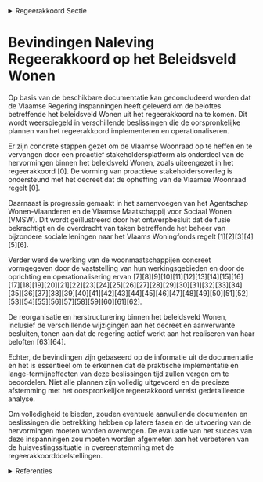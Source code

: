 

<details>
        <summary>Regeerakkoord Sectie </summary>
        <p>4.2.5 De bestuurlijke uitdagingen De Vlaamse Woonraad wordt omgevormd tot een proactief stakeholdersoverleg. De relevante stakeholders worden in de voorbe-reiding van een dossier betrokken in functie van de eerste principiële goedkeuring. De Woonraad zelf wordt opgeheven en de formele adviesverplichting vervalt. Om het Woonbeleid nog beter vorm te geven en maximaal in te zetten op kennis-deling binnen het beleidsveld Wonen worden het agentschap Wonen-Vlaanderen en de Vlaamse Maatschappij voor Sociaal Wonen gefuseerd. Vlaanderen bestuurt en investeert, zonder extra lasten </p>
        </details> 

# Bevindingen Naleving Regeerakkoord op het Beleidsveld Wonen

Op basis van de beschikbare documentatie kan geconcludeerd worden dat de Vlaamse Regering inspanningen heeft geleverd om de beloftes betreffende het beleidsveld Wonen uit het regeerakkoord na te komen. Dit wordt weerspiegeld in verschillende beslissingen die de oorspronkelijke plannen van het regeerakkoord implementeren en operationaliseren. 

Er zijn concrete stappen gezet om de Vlaamse Woonraad op te heffen en te vervangen door een proactief stakeholdersplatform als onderdeel van de hervormingen binnen het beleidsveld Wonen, zoals uiteengezet in het regeerakkoord \[0\]. De vorming van proactieve stakeholdersoverleg is ondersteund met het decreet dat de opheffing van de Vlaamse Woonraad regelt \[0\].

Daarnaast is progressie gemaakt in het samenvoegen van het Agentschap Wonen-Vlaanderen en de Vlaamse Maatschappij voor Sociaal Wonen (VMSW). Dit wordt geïllustreerd door het ontwerpbesluit dat de fusie bekrachtigt en de overdracht van taken betreffende het beheer van bijzondere sociale leningen naar het Vlaams Woningfonds regelt \[1\]\[2\]\[3\]\[4\]\[5\]\[6\].

Verder werd de werking van de woonmaatschappijen concreet vormgegeven door de vaststelling van hun werkingsgebieden en door de oprichting en operationalisering ervan \[7\]\[8\]\[9\]\[10\]\[11\]\[12\]\[13\]\[14\]\[15\]\[16\]\[17\]\[18\]\[19\]\[20\]\[21\]\[22\]\[23\]\[24\]\[25\]\[26\]\[27\]\[28\]\[29\]\[30\]\[31\]\[32\]\[33\]\[34\]\[35\]\[36\]\[37\]\[38\]\[39\]\[40\]\[41\]\[42\]\[43\]\[44\]\[45\]\[46\]\[47\]\[48\]\[49\]\[50\]\[51\]\[52\]\[53\]\[54\]\[55\]\[56\]\[57\]\[58\]\[59\]\[60\]\[61\]\[62\].

De reorganisatie en herstructurering binnen het beleidsveld Wonen, inclusief de verschillende wijzigingen aan het decreet en aanverwante besluiten, tonen aan dat de regering actief werkt aan het realiseren van haar beloften \[63\]\[64\].

Echter, de bevindingen zijn gebaseerd op de informatie uit de documentatie en het is essentieel om te erkennen dat de praktische implementatie en lange-termijneffecten van deze beslissingen tijd zullen vergen om te beoordelen. Niet alle plannen zijn volledig uitgevoerd en de precieze afstemming met het oorspronkelijke regeerakkoord vereist gedetailleerde analyse. 

Om volledigheid te bieden, zouden eventuele aanvullende documenten en beslissingen die betrekking hebben op latere fasen en de uitvoering van de hervormingen moeten worden overwogen. De evaluatie van het succes van deze inspanningen zou moeten worden afgemeten aan het verbeteren van de huisvestingssituatie in overeenstemming met de regeerakkoorddoelstellingen.

<details>
        <summary> Referenties</summary>
        **[\[0\]](http://themis.vlaanderen.be/id/resource/a256f4d0-4928-11ec-94bb-99a9d1e168fe)** : **(2020-07-03)** Decreet opheffing Vlaamse Woonraad Bekrachtiging en afkondiging van het decreet tot opheffing van de Vlaamse Woonraad om een proactief stakeholdersplatform te kunnen oprichten en tot wijziging van div... 

**[\[1\]](http://themis.vlaanderen.be/id/nieuwsbericht/648BFF942D77B42474D4D1EB)** : **(2023-06-16)** Vlaams Woningfonds: voordracht leden raad van bestuur en vervanging regeringscommissarissen Ontwerpbesluit van de Vlaamse Regering tot voordracht van de leden van de raad van bestuur van het Vlaams Wo... 

**[\[2\]](http://themis.vlaanderen.be/id/nieuwsbrief-info/618B99D6364ED90008000B80)** : **(2021-11-12)** Herstructurering beleidsveld Wonen: voorontwerp van decreet Voorontwerp van decreet houdende diverse maatregelen inzake de herstructurering van het beleidsveld Wonen  Het Vlaamse Regeerakkoord 2019-20... 

**[\[3\]](http://themis.vlaanderen.be/id/nieuwsbrief-info/61DED8C9364ED900080009B4)** : **(2022-01-14)** Herstructurering beleidsveld Wonen: voorontwerp van decreet Voorontwerp van decreet houdende diverse maatregelen inzake de herstructurering van het beleidsveld Wonen  Het Vlaamse Regeerakkoord 2019-20... 

**[\[4\]](http://themis.vlaanderen.be/id/nieuwsbrief-info/6231FB2A6BB7B593CFC189E7)** : **(2022-03-18)** Herstructurering beleidsveld Wonen: ontwerpdecreet Ontwerpdecreet houdende diverse maatregelen inzake de herstructurering van het beleidsveld Wonen  Het Vlaamse Regeerakkoord 2019-2024 voorziet een aa... 

**[\[5\]](http://themis.vlaanderen.be/id/nieuwsbrief-info/6297122C2071A7D754F1831B)** : **(2022-06-03)** Herstructurering beleidsveld Wonen: ontwerpdecreet Bekrachtiging en afkondiging van het decreet houdende diverse maatregelen inzake de herstructurering van het beleidsveld Wonen, aangenomen door het V... 

**[\[6\]](http://themis.vlaanderen.be/id/nieuwsbrief-info/63983C73C2B90D4571CF87A7)** : **(2022-12-16)** Overdracht personeelsleden Vlaamse Maatschappij voor Sociaal Wonen (VMSW) aan agentschap Wonen-Vlaanderen Ontwerpbesluit van de Vlaamse Regering tot overdracht van de personeelsleden van Vlaamse Maats... 

**[\[7\]](http://themis.vlaanderen.be/id/nieuwsbrief-info/61FCE1E7D5F0FAFA87AFAABE)** : **(2022-02-04)** Vaststellen werkingsgebieden woonmaatschappijen 42 ontwerpbesluiten van de Vlaamse Regering tot vaststelling van de werkingsgebieden voor woonmaatschappijen  De Vlaamse Codex Wonen voorziet dat tegen ... 

**[\[8\]](http://themis.vlaanderen.be/id/nieuwsbrief-info/634FC5C21EA6B745D23CC03A)** : **(2022-10-21)** N-project 'Operationalisering Woonmaatschappijen' bij het Agentschap Wonen in Vlaanderen   Het Vlaams Regeerakkoord 2019-2024 voorziet een  ingrijpende hervorming van het  sociaal woonlandschap , waar... 

**[\[9\]](http://themis.vlaanderen.be/id/nieuwsbrief-info/638F3E1FC2B90D4571CF75A1)** : **(2022-12-09)** Herweging functie administrateur-generaal Agentschap Wonen in Vlaanderen   Het Agentschap Wonen Vlaanderen wordt vanaf 1 januari 2023 het Agentschap Wonen in Vlaanderen. Sinds 2013 is de taakstelling ... 

**[\[10\]](http://themis.vlaanderen.be/id/nieuwsbericht/653908989DAB6626D11E54C9)** : **(2023-10-27)** Wijziging diverse besluiten rond woonbeleid Voorontwerp van besluit van de Vlaamse Regering tot wijziging van diverse besluiten betreffende het woonbeleid  Na adviezen van de VTC en van de GBA wijzigt... 

**[\[11\]](http://themis.vlaanderen.be/id/resource/a0124a10-492a-11ec-94bb-99a9d1e168fe)** : **(2020-02-21)** Raad van bestuur van de Vlaamse Maatschappij voor Sociaal Wonen (VMSW): vervanging voorzitter, ondervoorzitter, leden en regeringscommissarissen Ontwerpbesluit van de Vlaamse Regering tot ontslag en a... 

**[\[12\]](http://themis.vlaanderen.be/id/nieuwsbrief-info/636B5E6C34B8770AF8FDE272)** : **(2022-11-10)** Uitvoeringsbesluit bij decreet met diverse maatregelen rond de herstructurering van het beleidsveld wonen Ontwerpbesluit van de Vlaamse Regering tot uitvoering van het decreet van 3 juni 2022 houdende... 

**[\[13\]](http://themis.vlaanderen.be/id/resource/c1012210-4924-11ec-94bb-99a9d1e168fe)** : **(2021-03-05)** Wijzigingsdecreet wonen: regelgevend kader woonmaatschappijen en geplande aanpassingen sociale huurstelsel Voorontwerp van decreet houdende wijziging van diverse decreten met betrekking tot wonen  Na ... 

**[\[14\]](http://themis.vlaanderen.be/id/resource/aa0ab9d0-4925-11ec-94bb-99a9d1e168fe)** : **(2020-12-18)** Wijziging decreten rond wonen: regelgevend kader woonmaatschappijen en aanpassingen sociale huurstelsel Voorontwerp van decreet houdende wijziging van diverse decreten met betrekking tot wonen  De Vla... 

**[\[15\]](http://themis.vlaanderen.be/id/nieuwsbrief-info/60AE0DB4364ED900080001FE)** : **(2021-05-28)** Wijzigingsdecreet wonen: regelgevend kader woonmaatschappijen en geplande aanpassingen sociale huurstelsel Ontwerpdecreet houdende wijziging van diverse decreten met betrekking tot wonen  Na advies va... 

**[\[16\]](http://themis.vlaanderen.be/id/nieuwsbericht/63C7F26417E4B551F4BD090C)** : **(2023-01-20)** Wijziging decreten wonen Ontwerpdecreet tot wijziging van diverse decreten met betrekking tot wonen  ​Na advies van de Raad van State wijzigt de Vlaamse Regering definitief diverse decreten rond wonen... 

**[\[17\]](http://themis.vlaanderen.be/id/resource/bc4cf690-4929-11ec-94bb-99a9d1e168fe)** : **(2020-04-30)** Wijzigingsbesluit energieprestatie sociale huisvesting Voorontwerp van besluit van de Vlaamse Regering tot vaststelling van de wijziging van de bouwtechnische en conceptuele richtlijnen voor de realis... 

**[\[18\]](http://themis.vlaanderen.be/id/nieuwsbrief-info/6346806A1EA6B745D23CB857)** : **(2022-10-14)** Wijziging besluit Vlaamse Codex Wonen 2021 en oprichtingsbesluit Agentschap Wonen-Vlaanderen Ontwerpbesluit van de Vlaamse Regering tot wijziging van artikel 3 en 8 van het besluit van de Vlaamse Rege... 

**[\[19\]](http://themis.vlaanderen.be/id/resource/55fd5cf0-4928-11ec-94bb-99a9d1e168fe)** : **(2020-07-10)** Wijzigingsbesluit energieprestatie sociale huisvesting Voorontwerp van besluit van de Vlaamse Regering tot vaststelling van de wijziging van de bouwtechnische en conceptuele richtlijnen voor de realis... 

**[\[20\]](http://themis.vlaanderen.be/id/nieuwsbericht/64A3FC952D77B42474D4F85F)** : **(2023-07-07)** Wijziging besluiten Wonen Voorontwerp van besluit van de Vlaamse Regering tot wijziging van diverse bepalingen van het Besluit Vlaamse Codex Wonen van 2021 en tot wijziging van het besluit van de Vlaa... 

**[\[21\]](http://themis.vlaanderen.be/id/nieuwsbrief-info/62A08D7794D257C3524660E0)** : **(2022-06-10)** Technische wijzigingen inzake woningkwaliteit Voorontwerp van besluit van de Vlaamse Regering tot wijziging van artikel 3 en 8 van het besluit van de Vlaamse Regering van 16 december 2005 tot oprichti... 

**[\[22\]](http://themis.vlaanderen.be/id/nieuwsbrief-info/620B62E2D5F0FAFA87AFAFC8)** : **(2022-02-18)** Algemene vergadering en raad van bestuur van de vzw Sociale Dienst voor het Vlaamse overheidspersoneel: vervanging lid overheidsdelegatie 

**[\[23\]](http://themis.vlaanderen.be/id/resource/40b67210-492c-11ec-94bb-99a9d1e168fe)** : **(2019-10-18)** Vaste delegaties van de Vlaamse Regering: vertegenwoordiging in overleg- en onderhandelingsorganen   De Vlaamse Regering hecht haar goedkeuring aan de samenstelling en de werkingsprincipes van haar va... 

**[\[24\]](http://themis.vlaanderen.be/id/nieuwsbrief-info/62CD2F5D8E6C4430A889874C)** : **(2022-07-15)** Wijzigingsbesluit Vlaamse Codex Wonen 2021 en oprichtingsbesluit Agentschap Wonen-Vlaanderen Voorontwerp van besluit van de Vlaamse Regering tot wijziging van artikel 3 en 8 van het besluit van de Vla... 

**[\[25\]](http://themis.vlaanderen.be/id/nieuwsbericht/655C5874F639D27EAA9FE9A9)** : **(2023-11-23)** Aangepaste vertegenwoordiging van de Vlaamse Regering in overleg- en onderhandelingsorganen   Door de gewijzigde samenstelling van de Vlaamse Regering na de eedaflegging van minister Gwendolyn Rutten,... 

**[\[26\]](http://themis.vlaanderen.be/id/resource/3894ded0-4929-11ec-94bb-99a9d1e168fe)** : **(2020-05-29)** Oproep tot erkenning en financiering van een Steunpunt voor Beleidsrelevant Onderzoek voor het thema Wonen (2021-2025)   Op 31 maart 2021 loopt de erkenningstermijn van het huidige Steunpunt Wonen af.... 

**[\[27\]](http://themis.vlaanderen.be/id/nieuwsbericht/64520B6F878C11494CF541D9)** : **(2023-05-05)** Verhouding stemrechten tussen de in de werkingsgebieden voor woonmaatschappijen gelegen gemeenten en OCMW’s: wijzigingsbesluit 27 ontwerpbesluiten van de Vlaamse Regering tot wijziging van het besluit... 

**[\[28\]](http://themis.vlaanderen.be/id/nieuwsbrief-info/62CD2FBD8E6C4430A8898752)** : **(2022-07-15)** Vaststelling verhouding stemrechten woonmaatschappijen 40 ontwerpbesluiten van de Vlaamse Regering tot vaststelling van verhouding van de stemrechten tussen de in de werkingsgebieden voor woonmaatscha... 

**[\[29\]](http://themis.vlaanderen.be/id/nieuwsbrief-info/634675991EA6B745D23CB83B)** : **(2022-10-14)** Wijziging decreten wonen Voorontwerp van decreet tot wijziging van diverse decreten met betrekking tot wonen  ​Na advies van de Vlaamse Toezichtcommissie voor de verwerking van persoonsgegevens  wijzi... 

**[\[30\]](http://themis.vlaanderen.be/id/nieuwsbericht/63C7B14B17E4B551F4BD08D1)** : **(2023-01-20)** Classificatie van de functie van administrateur-generaal van het Agentschap Wonen in Vlaanderen na herweging   Het Agentschap Wonen in Vlaanderen is het gevolg van de herstructurering van het beleidsv... 

**[\[31\]](http://themis.vlaanderen.be/id/nieuwsbrief-info/633D3078EB2A31D34EEC5FE6)** : **(2022-10-07)** Wijziging decreet lokaal bestuur: optimalisatie regelingen rond verzelfstandigings- en samenwerkingsvormen en inhoudelijke verbeteringen wat betreft de organisatie en werking Ontwerpdecreet tot wijzig... 

**[\[32\]](http://themis.vlaanderen.be/id/resource/83b90e80-492a-11ec-94bb-99a9d1e168fe)** : **(2020-03-06)** Sociaal ondernemerschap in de welzijnssector: groeipad Voorontwerp van besluit van de Vlaamse Regering tot wijziging van het Vergunningsbesluit van 22 november 2013, wat betreft de bestuurlijke weerba... 

**[\[33\]](http://themis.vlaanderen.be/id/nieuwsbrief-info/61B892CB364ED90009001586)** : **(2021-12-17)** Wijziging besluit Vlaamse Codex Wonen: bouwtechnische en conceptuele richtlijnen voor bouw en renovatie sociale huurwoningen Voorontwerp van besluit van de Vlaamse Regering tot wijziging van het Beslu... 

**[\[34\]](http://themis.vlaanderen.be/id/resource/acee78d0-4925-11ec-94bb-99a9d1e168fe)** : **(2020-12-18)** Wijzigingsdecreet regelgeving Vlaamse sociale bescherming (VSB): integratie zorgsectoren Voorontwerp van decreet tot wijziging van regelgeving in het kader van de Vlaamse sociale bescherming  Na advie... 

**[\[35\]](http://themis.vlaanderen.be/id/nieuwsbericht/64141C563335D329E25ED0BA)** : **(2023-03-17)** Raad van bestuur vzw Flanders DC: aanduiding vier bestuurders   Op 25 november 2022 keurde de Vlaamse Regering het convenant 2023-2027 voor Flanders DC goed. Dit convenant geeft Flanders DC de opdrach... 

**[\[36\]](http://themis.vlaanderen.be/id/resource/d3da1210-8a7a-11ec-b92e-970acd8c80b9)** : **(2020-10-30)** Wijziging regelgeving in kader van Vlaamse sociale bescherming Voorontwerp van decreet tot wijziging van regelgeving in het kader van de Vlaamse sociale bescherming  De Vlaamse Regering hecht haar pri... 

**[\[37\]](http://themis.vlaanderen.be/id/nieuwsbrief-info/62B16D1B4ABF604F15C2238F)** : **(2022-06-24)** Wijziging decreten wonen Voorontwerp van decreet tot wijziging van diverse decreten met betrekking tot wonen  ​De Vlaamse Regering  wijzigt principieel diverse decreten rond wonen. Het gaat om onder a... 

**[\[38\]](http://themis.vlaanderen.be/id/resource/42105230-492b-11ec-94bb-99a9d1e168fe)** : **(2019-12-20)** Generieke besparingsmaatregel beleidsveld Wonen Voorontwerp van besluit van de Vlaamse Regering houdende implementatie van een generieke besparingsmaatregel in de subsidies aan gewezen DAC-werknemers,... 

**[\[39\]](http://themis.vlaanderen.be/id/resource/b81f8410-492a-11ec-94bb-99a9d1e168fe)** : **(2020-02-14)** Generieke besparingsmaatregel beleidsveld Wonen Voorontwerp van besluit van de Vlaamse Regering houdende implementatie van een generieke besparingsmaatregel in de subsidies aan gewezen DAC-werknemers,... 

**[\[40\]]** : **(2020-01-31)** Vlaamse Raad voor Welzijn, Volksgezondheid en Gezin (WVG): vervanging leden   Ontwerp van ministerieel besluit tot wijziging van het ministerieel besluit van 1 februari 2019 tot benoeming van de leden... 

**[\[41\]](http://themis.vlaanderen.be/id/resource/e656c3b0-492b-11ec-94bb-99a9d1e168fe)** : **(2019-11-29)** Aanwijzing dienst belast met de operationalisering van de sociale kaart Voorontwerp van besluit van de Vlaamse Regering tot aanwijzing van de dienst die belast is met de operationalisering van de soci... 

**[\[42\]](http://themis.vlaanderen.be/id/nieuwsbericht/649BE4142D77B42474D4E904)** : **(2023-06-30)** Erkenning woonmaatschappijen als kredietbemiddelaar van het Vlaams Woningfonds bij toekenning bijzondere sociale leningen Voorontwerp van besluit van de Vlaamse Regering tot erkenning van woonmaatscha... 

**[\[43\]](http://themis.vlaanderen.be/id/nieuwsbericht/64EDF7EA3605E1AC863BD708)** : **(2023-08-31)** Erkenning woonmaatschappijen als kredietbemiddelaar van het Vlaams Woningfonds bij toekenning bijzondere sociale leningen Ontwerpbesluit van de Vlaamse Regering tot erkenning van woonmaatschappijen al... 

**[\[44\]](http://themis.vlaanderen.be/id/resource/2d621e80-4927-11ec-94bb-99a9d1e168fe)** : **(2020-10-09)** Regiovorming met intergemeentelijke en bovenlokale samenwerking   Zoals beschreven in het regeerakkoord wil de Vlaamse Regering inzetten op regiovorming die van onderuit wordt opgebouwd en wordt gedra... 

**[\[45\]](http://themis.vlaanderen.be/id/nieuwsbericht/65782B80E2E2C9E5814C0241)** : **(2023-12-15)** Werkings- en investeringssubsidie Agentschap voor woon- en zorginfrastructuurbeleid voor Vlaams-Brabant voor ondersteuning Wonen in Eigen Streek A. Ontwerpbesluit van de Vlaamse Regering tot toekennin... 

**[\[46\]](http://themis.vlaanderen.be/id/nieuwsbrief-info/6372924634B8770AF8FDE7A5)** : **(2022-11-18)** Algemene vergadering en raad van bestuur van de vzw Sociale Dienst voor het Vlaamse overheidspersoneel: vervanging lid van de overheidsdelegatie 

**[\[47\]](http://themis.vlaanderen.be/id/resource/ff99db10-492a-11ec-94bb-99a9d1e168fe)** : **(2020-01-24)** Aanwijzing dienst belast met de operationalisering van de sociale kaart Voorontwerp van besluit van de Vlaamse Regering tot aanwijzing van de dienst die belast is met de operationalisering van de soci... 

**[\[48\]](http://themis.vlaanderen.be/id/nieuwsbericht/64AD13A90592342F299DB836)** : **(2023-07-14)** Vlaamse sociale bescherming: integratie initiatieven beschut wonen, multidisciplinaire begeleidingsequipes palliatieve verzorging en rolstoeladviesteams Voorontwerp van besluit van de Vlaamse Regering... 

**[\[49\]](http://themis.vlaanderen.be/id/nieuwsbericht/6527FCDE7FDB1A5D07828A86)** : **(2023-10-13)** Vlaamse Raad voor Welzijn, Volksgezondheid en Gezin (WVG): vervanging lid sectorale kamer Gezin en Jongerenwelzijn   Ontwerp van ministerieel besluit tot wijziging van het ministerieel besluit van 10 ... 

**[\[50\]](http://themis.vlaanderen.be/id/nieuwsbrief-info/62A73EAB94D257C3524665B5)** : **(2022-06-17)** Algemene vergadering en de raad van bestuur van de vzw Sociale Dienst voor het Vlaamse overheidspersoneel: vervanging lid van de overheidsdelegatie 

**[\[51\]](http://themis.vlaanderen.be/id/nieuwsbrief-info/62028074D5F0FAFA87AFAD55)** : **(2022-02-11)** Wijziging besluit Vlaamse Codex Wonen: bouwtechnische en conceptuele richtlijnen voor bouw en renovatie sociale huurwoningen Ontwerpbesluit van de Vlaamse Regering tot wijziging van het Besluit Vlaams... 

**[\[52\]](http://themis.vlaanderen.be/id/nieuwsbrief-info/60E7F0C2364ED900080009F9)** : **(2021-07-09)** Wijzigingsdecreet wonen: regelgevend kader woonmaatschappijen en geplande aanpassingen sociale huurstelsel Bekrachtiging en afkondiging van het decreet houdende wijziging van diverse decreten met betr... 

**[\[53\]]** : **(2020-06-26)** Vlaamse Raad voor Welzijn, Volksgezondheid en Gezin (WVG): vervanging leden   Ontwerp van ministerieel besluit tot wijziging van het ministerieel besluit van 1 februari 2019 tot benoeming van de leden... 

**[\[54\]](http://themis.vlaanderen.be/id/nieuwsbericht/64141B5F3335D329E25ED0B8)** : **(2023-03-17)** Raad van bestuur vzw Flanders DC: voordracht van vier onafhankelijke bestuurders   Flanders DC is in Vlaanderen het voornaamste aanspreekpunt voor toekomstgericht ondernemen en innoveren in en met de ... 

**[\[55\]](http://themis.vlaanderen.be/id/resource/da2a7310-4927-11ec-94bb-99a9d1e168fe)** : **(2020-07-17)** Codificatie regelgeving Wonen in Vlaamse Codex Wonen Voorontwerp van besluit van de Vlaamse Regering tot codificatie van de decreten betreffende het Vlaamse woonbeleid  Door de vele wijzigingen tijden... 

**[\[56\]](http://themis.vlaanderen.be/id/nieuwsbericht/644231D1CA1CB15B58CF490F)** : **(2023-04-21)** Wijziging decreten wonen   De Vlaamse Regering beslist tot bekrachtiging en afkondiging van het decreet dat diverse decreten rond wonen wijzigt. Het gaat om onder andere beperkte aanpassingen aan het ... 

**[\[57\]](http://themis.vlaanderen.be/id/nieuwsbrief-info/614AE8C8364ED900080000F6)** : **(2021-09-24)** Vlaamse sociale bescherming (VSB): wijziging regelgeving Voorontwerp van besluit van de Vlaamse Regering tot wijziging van regelgeving in het kader van de Vlaamse sociale bescherming  Na advies van de... 

**[\[58\]](http://themis.vlaanderen.be/id/nieuwsbericht/656DF2AFE2E2C9E5814BE44A)** : **(2023-12-08)** Vlaamse Raad voor Welzijn, Volksgezondheid en Gezin (WVG): vervanging leden   Ontwerp van ministerieel besluit tot wijziging van het ministerieel besluit van 10 februari 2023 tot benoeming van de lede... 

**[\[59\]](http://themis.vlaanderen.be/id/nieuwsbrief-info/62C42D668E6C4430A8897821)** : **(2022-07-08)** Wijziging decreet lokaal bestuur: optimalisatie regelingen rond verzelfstandigings- en samenwerkingsvormen en inhoudelijke verbeteringen wat betreft de organisatie en werking Voorontwerp van decreet t... 

**[\[60\]](http://themis.vlaanderen.be/id/resource/cf1920a0-4929-11ec-94bb-99a9d1e168fe)** : **(2020-04-24)** Codificatie regelgeving Wonen in Vlaamse Codex Wonen Voorontwerp van besluit van de Vlaamse Regering tot codificatie van de decreten betreffende het Vlaamse woonbeleid  Door de vele wijzigingen tijden... 

**[\[61\]](http://themis.vlaanderen.be/id/resource/5f803ca0-4925-11ec-94bb-99a9d1e168fe)** : **(2021-01-22)** Samenstelling stuurgroep Vlaamse Brede Heroverweging 

**[\[62\]](http://themis.vlaanderen.be/id/nieuwsbrief-info/638628D686124BBA17062B67)** : **(2022-12-02)** Hervorming dienst vastgoedtransacties: wijziging diverse besluiten Voorontwerp van besluit van de Vlaamse Regering tot wijziging van diverse besluiten door de reorganisatie van de Vlaamse Belastingdie... 

**[\[63\]](http://themis.vlaanderen.be/id/nieuwsbericht/65704CB4E2E2C9E5814BECDF)** : **(2023-12-08)** Wijziging diverse besluiten rond woonbeleid Ontwerpbesluit van de Vlaamse Regering tot wijziging van diverse besluiten betreffende het woonbeleid  Na advies van de Raad van State wijzigt de Vlaamse Re... 

**[\[64\]](http://themis.vlaanderen.be/id/nieuwsbrief-info/61B8B509364ED900090015B0)** : **(2021-12-17)** Uitwerking regelgevend kader woonmaatschappijen en invoeren herinvesteringsverplichting: wijzigingsbesluit Ontwerpbesluit van de Vlaamse Regering tot wijziging van verschillende besluiten over wonen  ... 
        </details> 

